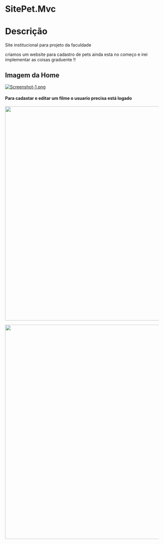 # SitePet.Mvc

# Descrição

Site institucional para projeto da faculdade

criamos um website para cadastro de pets ainda esta no começo e irei implementar as coisas graduente !!


## Imagem da Home
[![Screenshot-1.png](https://i.postimg.cc/G36BRKYK/Screenshot-1.png)](https://postimg.cc/4nb4bzWH)



#### Para cadastar e editar um filme o usuario precisa está logado

<p align="center">
	<img width="1000" height="700" src="src/Site.App/wwwroot/img/AdoteumPetGif1.gif"
</p>

<p align="center">
	<img width="1000" height="700" src="src/Site.App/wwwroot/img/AdoteumPetGif2.gif"
</p>
